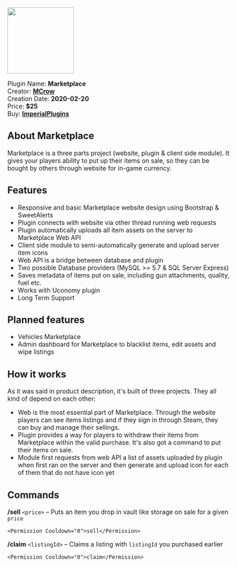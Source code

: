 <img src="/assets/images/Marketplace.png" width="150" height="150" />

Plugin Name: **Marketplace**  
Creator: [**MCrow**](steamcommunity.com/id/restoremonarchy)  
Creation Date: **2020-02-20**  
Price: **$25**  
Buy: [**ImperialPlugins**](https://imperialplugins.com/Products/Marketplace)

## About Marketplace
Marketplace is a three parts project (website, plugin & client side module). It gives your players ability to put up their items on sale, so they can be bought by others through website for in-game currency.

## Features
* Responsive and basic Marketplace website design using Bootstrap & SweetAlerts
* Plugin connects with website via other thread running web requests
* Plugin automatically uploads all item assets on the server to Marketplace Web API
* Client side module to semi-automatically generate and upload server item icons
* Web API is a bridge between database and plugin
* Two possible Database providers (MySQL >= 5.7 & SQL Server Express)
* Saves metadata of items put on sale, including gun attachments, quality, fuel etc.
* Works with Uconomy plugin
* Long Term Support

## Planned features
* Vehicles Marketplace
* Admin dashboard for Marketplace to blacklist items, edit assets and wipe listings

## How it works
As it was said in product description, it's built of three projects. They all kind of depend on each other:  

* Web is the most essential part of Marketplace. Through the website players can see items listings and if they sign in through Steam, they can buy and manage their sellings.
* Plugin provides a way for players to withdraw their items from Marketplace within the valid purchase. It's also got a command to put their items on sale. 
* Module first requests from web API a list of assets uploaded by plugin when first ran on the server and then generate and upload icon for each of them that do not have icon yet

## Commands
**/sell** `<price>` – Puts an item you drop in vault like storage on sale for a given `price`  
```
<Permission Cooldown="0">sell</Permission>
```
**/claim** `<listingId>` – Claims a listing with `listingId` you purchased earlier 
```
<Permission Cooldown="0">claim</Permission>
```